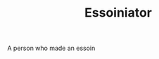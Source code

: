 ---
title: Essoiniator
letter: E
permalink: "/definitions/bld-essoiniator.html"
body: A person who made an essoin
published_at: '2018-07-07'
source: Black's Law Dictionary 2nd Ed (1910)
layout: post
---